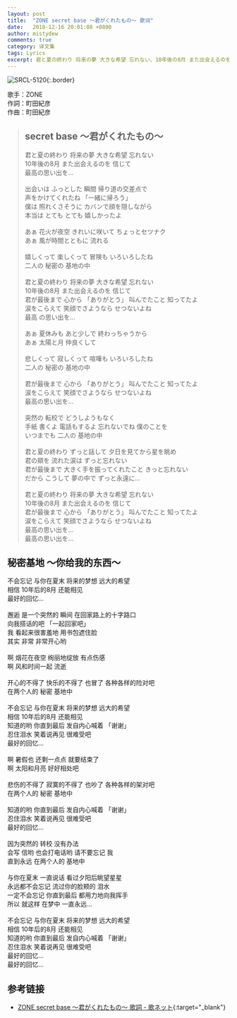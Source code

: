 ```yaml
---
layout: post
title:  "ZONE secret base 〜君がくれたもの〜 歌词"
date:   2018-12-16 20:01:08 +0800
author: mistydew
comments: true
category: 译文集
tags: Lyrics
excerpt: 君と夏の終わり 将来の夢 大きな希望 忘れない、10年後の8月 また出会えるのを 信じて、最高の思い出を…
---
```

![SRCL-5120](https://is2-ssl.mzstatic.com/image/thumb/Music/v4/fe/d1/8c/fed18cbe-f573-af02-88ac-4606b772fb01/source/600x600bb.jpg){:.border}

歌手：ZONE<br>
作詞：町田紀彦<br>
作曲：町田紀彦

<blockquote class="lyric-original">
  <h2>secret base 〜君がくれたもの〜</h2>
  <p>
    君と夏の終わり 将来の夢 大きな希望 忘れない<br>
    10年後の8月 また出会えるのを 信じて<br>
    最高の思い出を…<br>
    <br>
    出会いは ふっとした 瞬間 帰り道の交差点で<br>
    声をかけてくれたね 「一緒に帰ろう」<br>
    僕は 照れくさそうに カバンで顔を隠しながら<br>
    本当は とても とても 嬉しかったよ<br>
    <br>
    あぁ 花火が夜空 きれいに咲いて ちょっとセツナク<br>
    あぁ 風が時間とともに 流れる<br>
    <br>
    嬉しくって 楽しくって 冒険も いろいろしたね<br>
    二人の 秘密の 基地の中<br>
    <br>
    君と夏の終わり 将来の夢 大きな希望 忘れない<br>
    10年後の8月 また出会えるのを 信じて<br>
    君が最後まで 心から 「ありがとう」 叫んでたこと 知ってたよ<br>
    涙をこらえて 笑顔でさようなら せつないよね<br>
    最高 の思い出を…<br>
    <br>
    あぁ 夏休みも あと少しで 終わっちゃうから<br>
    あぁ 太陽と月 仲良くして<br>
    <br>
    悲しくって 寂しくって 喧嘩も いろいろしたね<br>
    二人の 秘密の 基地の中<br>
    <br>
    君が最後まで 心から 「ありがとう」 叫んでたこと 知ってたよ<br>
    涙をこらえて 笑顔でさようなら せつないよね<br>
    最高の思い出を…<br>
    <br>
    突然の 転校で どうしようもなく<br>
    手紙 書くよ 電話もするよ 忘れないでね 僕のことを<br>
    いつまでも 二人の 基地の中<br>
    <br>
    君と夏の終わり ずっと話して 夕日を見てから星を眺め<br>
    君の頬を 流れた涙は ずっと忘れない<br>
    君が最後まで 大きく手を振ってくれたこと きっと忘れない<br>
    だから こうして 夢の中で ずっと永遠に…<br>
    <br>
    君と夏の終わり 将来の夢 大きな希望 忘れない<br>
    10年後の8月 また出会えるのを 信じて<br>
    君が最後まで 心から 「ありがとう」 叫んでたこと 知ってたよ<br>
    涙をこらえて 笑顔でさようなら せつないよね<br>
    最高の思い出を…<br>
    最高の思い出を…
  </p>
</blockquote>

<div class="lyric-translation">
  <h2>秘密基地 ～你给我的东西～</h2>
  <p>
    不会忘记 与你在夏末 将来的梦想 远大的希望<br>
    相信 10年后的8月 还能相见<br>
    最好的回忆…<br>
    <br>
    邂逅 是一个突然的 瞬间 在回家路上的十字路口<br>
    向我搭话的吧 「一起回家吧」<br>
    我 看起来很害羞地 用书包遮住脸<br>
    其实 非常 非常开心哟<br>
    <br>
    啊 烟花在夜空 绚丽地绽放 有点伤感<br>
    啊 风和时间一起 流逝<br>
    <br>
    开心的不得了 快乐的不得了 也冒了 各种各样的险对吧<br>
    在两个人的 秘密 基地中<br>
    <br>
    不会忘记 与你在夏末 将来的梦想 远大的希望<br>
    相信 10年后的8月 还能相见<br>
    知道的哟 你直到最后 发自内心喊着 「谢谢」<br>
    忍住泪水 笑着说再见 很难受吧<br>
    最好的回忆…<br>
    <br>
    啊 暑假也 还剩一点点 就要结束了<br>
    啊 太阳和月亮 好好相处吧<br>
    <br>
    悲伤的不得了 寂寞的不得了 也吵了 各种各样的架对吧<br>
    在两个人的 秘密 基地中<br>
    <br>
    知道的哟 你直到最后 发自内心喊着 「谢谢」<br>
    忍住泪水 笑着说再见 很难受吧<br>
    最好的回忆…<br>
    <br>
    因为突然的 转校 没有办法<br>
    会写 信哟 也会打电话哟 请不要忘记 我<br>
    直到永远 在两个人的 基地中<br>
    <br>
    与你在夏末 一直说话 看过夕阳后眺望星星<br>
    永远都不会忘记 流过你的脸颊的 泪水<br>
    一定不会忘记 你直到最后 都用力地向我挥手<br>
    所以 就这样 在梦中 一直永远…<br>
    <br>
    不会忘记 与你在夏末 将来的梦想 远大的希望<br>
    相信 10年后的8月 还能相见<br>
    知道的哟 你直到最后 发自内心喊着 「谢谢」<br>
    忍住泪水 笑着说再见 很难受吧<br>
    最好的回忆…<br>
    最好的回忆…
  </p>
</div>

## 参考链接

* [ZONE secret base 〜君がくれたもの〜 歌詞 - 歌ネット](https://www.uta-net.com/song/13699/){:target="_blank"}
